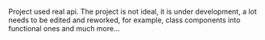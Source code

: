 Project used real api. The project is not ideal, it is under development, a lot needs to be edited and reworked, for example, class components into functional ones and much more...
